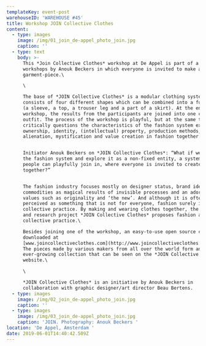 ```yaml
---
templateKey: event-post
warehouseID: 'WAREHOUSE #45'
title: Workshop JOIN Collective Clothes
content:
  - type: images
    image: /img/01_join_de-appel_photo_join.jpg
    caption: ''
  - type: text
    body: >-
      This *Join Collective Clothes* workshop at De Appel is part of a series of
      workshops by Anouk Beckers in which everyone is invited to make a
      garment-piece.\

      \

      The base of *JOIN Collective Clothes* is a modular clothing system that
      consists of four different shapes which can be combined into a full outfit
      (a sleeve, a top, a trouser leg and a part of a skirt). At the end of the
      workshop, the results from the participants are joined into one complete
      outfit. The process of the workshop is playful, but at the same time it
      critically questions the characteristics of the fashion system exploring
      ownership, identity, (intellectual) property, production methods,
      alienation, mystification and value creation in fashion together.


      Initiator Anouk Beckers on *JOIN Collective Clothes*: “What if we open up
      the fashion system and explore it as a non-fixed entity, a system where
      people can playfully join in, where everyone is invited to create fashion
      together?”


      The fashion industry focuses mostly on designer status, brand identity,
      commodities as magical results of invisible processes and an adoration of
      values such as originality and ‘the new’. And although it is often
      perceived as something that is not for everyone, fashion surely is a
      collective practice. By making and wearing clothes together, the design
      and research project *JOIN Collective Clothes* proposes fashion as a
      collective practice.\

      Besides joining one of the workshop, an easy-to-use open source can be
      downloaded at
      [www.joincollectiveclothes.com](http://www.joincollectiveclothes.com/)/manual[](http://www.joincollectiveclothes.com/).
      The pieces made by various makers from all over the world form an
      ever-growing collection that can be seen on the *JOIN Collective Clothes*
      website.\

      \

      *JOIN Collective Clothes* is an initiative by Anouk Beckers in
      collaboration with graphic designer/art director Beau Bertens.
  - type: images
    image: /img/02_join_de-appel_photo_join.jpg
    caption: ''
  - type: images
    image: /img/03_join_de-appel_photo_join.jpg
    caption: 'JOIN. Photography: Anouk Beckers '
location: 'De Appel, Amsterdam '
date: 2019-06-01T14:40:42.509Z
---
```


